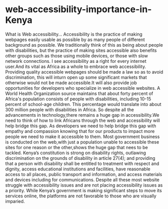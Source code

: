 # web-accessibility-importance-in-Kenya
What is Web accessibility...
Accessibility is the practice of making webpages easily usable as possible by as many people of different background as possible. We traditionally think of this as being about people with disabilities, but the practice of making sites accessible also benefits other groups such as those using mobile devices, or those with slow network connections.
I see accessibility as a right for every internet user.And its vital as Africa as a whole to embrace web accessibility.
 Providing  quality accessible webpages should be made a law so as to avoid discrimination, this will inturn open up some significant markets that otherwise would not be made accessible.It will also provide job opportunities for developers who specialize in web accessible websites.
A World Health Organization source maintains that about forty percent of Africa's population consists of people with disabilities, including 10-15 percent of school-age children. This percentage would translate into about 300 million people with disabilities in Africa.
So despite all the advancements in technology,there remains a huge gap in accessibility.We need to think of how to link Africans through the web and accessibility will help bridge this gap.
As developers we need to help bridge this gap with empathy and compassion knowing that for our products to impact more people we need to make it accessible to them.
Most government business is conducted on the web,with just a population unable to accessible these sites for one reason or the other,shows the huge gap that nees to be tackled.
Kenya’s constitution is strong on disability rights, outlawing discrimination on the grounds of disability in article 27(4); and providing that a person with disability shall be entitled to treatment with respect and dignity, access educational institutions and facilities, have reasonable access to all places, public transport and information, and access materials and devices including for communications.
Despite all these most website struggle with accessibility issues and are not placing accessibility issues as a priority.
While Kenya’s government is making significant steps to move its services online, the platforms are not favorable to those who are visually imparied.
